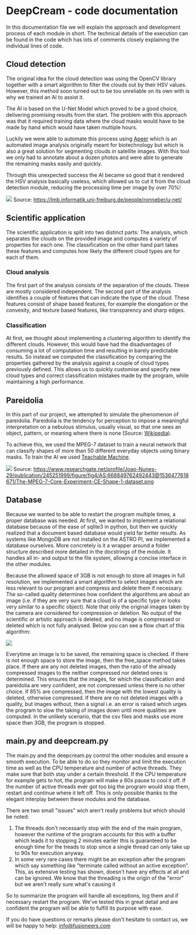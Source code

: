 # DeepCream - code documentation

In this documentation file we will explain the approach and development process
of each module in short. The technical details of the execution can be found in
the code which has lots of comments closely explaining the individual lines of
code.

## Cloud detection

The original idea for the cloud detection was using the OpenCV library together
with a smart algorithm to filter the clouds out by their HSV values. However,
this method soon turned out to be too unreliable on its own with is why we
trained an AI to assist it.

The AI is based on the U-Net Model which proved to be a good choice, delivering
promising results from the start. The problem with this approach was that it
required training data where the cloud masks would have to be made by hand
which would have taken multiple hours.

Luckily we were able to automate this process
using [Apeer](https://www.apeer.com/home/) which is an automated image analysis
originally meant for biotechnology but which is also a great solution for
segmenting clouds in satellite images. With this tool we only had to annotate
about a dozen photos and were able to generate the remaining masks easily and
quickly.

Through this unexpected success the AI became so good that it rendered the HSV
analysis basically useless, which allowed us to cut it from the cloud detection
module, reducing the processing time per image by over 70%!

![](cloud_detection/unet-model.png)
Source: https://lmb.informatik.uni-freiburg.de/people/ronneber/u-net/

## Scientific application

The scientific application is split into two distinct parts: The analysis,
which separates the clouds on the provided image and computes a variety of
properties for each one. The classification on the other hand part takes these
features and computes how likely the different cloud types are for each of
them.

### Cloud analysis

The first part of the analysis consists of the separation of the clouds. These
are mostly considered independent. The second part of the analysis identifies a
couple of features that can indicate the type of the cloud. These features
consist of shape based features, for example the elongation or the convexity,
and texture based features, like transparency and sharp edges.

### Classification

At first, we thought about implementing a clustering algorithm to identify the
different clouds. However, this would have had the disadvantages of consuming a
lot of computation time and resulting in barely predictable results. So instead
we computed the classification by comparing the properties gathered by the
analysis against a couple of cloud types previously defined. This allows us to
quickly customise and specify new cloud types and correct classification
mistakes made by the program, while maintaining a high performance.

## Pareidolia

In this part of our project, we attempted to simulate the phenomenon of
pareidolia. Pareidolia is the tendency for perception to impose a meaningful
interpretation on a nebulous stimulus, usually visual, so that one sees an
object, pattern, or meaning where there is none
(Source: [Wikipedia](https://en.wikipedia.org/wiki/Pareidolia)).

To achieve this, we used the MPEG-7 dataset to train a neural network that can
classify shapes of more than 50 different everyday objects using binary masks.
To train the AI we
used [Teachable Machine](https://teachablemachine.withgoogle.com/).

![](pareidolia/MPEG-7_01_overview.png)
Source: https://www.researchgate.net/profile/Joao-Nunes-29/publication/245251999/figure/fig4/AS:668849762492443@1536477618671/The-MPEG-7-Core-Experiment-CE-Shape-1-dataset.png

## Database

Because we wanted to be able to restart the program multiple times, a proper
database was needed. At first, we wanted to implement a relational database
because of the ease of sqlite3 in python, but then we quickly realized that a
document based database would yield far better results. As systems like MongoDB
are not installed on the ASTRO PI, we implemented a database ourselves. More
concretely is it a wrapper around a folder structure described more detailed in
the docstrings of the module. It handles all in- and output to the file system,
allowing a concise interface in the other modules.

Because the allowed space of 3GB is not enough to store all images in full
resolution, we implemented a smart algorithm to select images which are less
relevant to our program and compress and delete them if necessary. The
so-called quality determines how confident the algorithms are about an image
(i.e. if they are very sure that a cloud is of a specific type or looks very
similar to a specific object). Note that only the original images taken by the
camera are considered for compression or deletion. No output of the scientific
or artistic approach is deleted, and no image is compressed or deleted which is
not fully analysed. Below you can see a flow chart of this algorithm:

![](storage_management/storage_management_algorithm.png)

Everytime an image is to be saved, the remaining space is checked. If there is
not enough space to store the image, then the free_space method takes place. If
there are any not deleted images, then the ratio of the already compressed
images to the neither compressed nor deleted ones is determined. This ensures
that the images, for which the classification and pareidolia are very
confident, are not compressed unless there is no other choice. If 85% are
compressed, then the image with the lowest quality is deleted, otherwise
compressed. If there are no not deleted images with a quality, but images
without, then a signal i.e. an error is raised which urges the program to slow
the taking of images down until more qualities are computed. In the unlikely
scenario, that the csv files and masks use more space than 3GB, the program is
stopped.

## main.py and deepcream.py

The main.py and the deepcream.py control the other modules and ensure a smooth
execution. To be able to do so they monitor and limit the execution time as
well as the CPU temperature and number of active threads. They make sure that
both stay under a certain threshold. If the CPU temperature for example gets to
hot, the program will make a 60s pause to cool it off. If the number of active
threads ever got too big the program would stop them, restart and continue
where it left off. This is only possible thanks to the elegant interplay
between these modules and the database.

There are two small "issues" wich aren't really problems but which should be
noted:

1. The threads don't necessarily stop with the end of the main program, however
   the runtime of the program accounts for this with a buffer which leads it to
   stopping 2 minutes earlier this is guaranteed to be enough time for the
   treads to stop since a single thread can only take up to 90s for execution
   anyway.
2. In some very rare cases there might be an exception after the program which
   say something like "terminate called without an active exception". This, as
   extensive testing has shown, doesn't have any effects at all and can be
   ignored. We know that the threading is the origin of the "error" but we
   aren't really sure what's causing it

So to summarize the program will handle all exceptions, log them and if
necessary restart the program. We've tested this in great detail and are
confident the program will be able to fulfill its purpose with ease.

If you do have questions or remarks please don't hesitate to contact us, we
will be happy to help:
[info@fusioneers.com](mailto:info@fusioneers.com)
